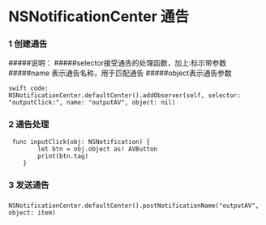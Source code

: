 # NSNotificationCenter 通告

### 1 创建通告
#####说明：
#####selector接受通告的处理函数，加上:标示带参数
#####name 表示通告名称，用于匹配通告
#####object表示通告参数
```objc
swift code:
NSNotificationCenter.defaultCenter().addObserver(self, selector: "outputClick:", name: "outputAV", object: nil)
```
### 2 通告处理
```objc
 func inputClick(obj: NSNotification) {
        let btn = obj.object as! AVButton
        print(btn.tag)
    }
```

### 3 发送通告
#####
```objc
NSNotificationCenter.defaultCenter().postNotificationName("outputAV", object: item)
```
